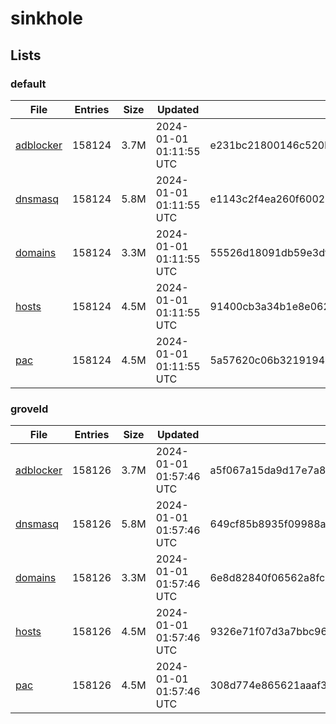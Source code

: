 # sinkhole

## Lists

### default

|File|Entries|Size|Updated|Hash|
|-|-|-|-|-|
|[adblocker](https://raw.githubusercontent.com/groveld/sinkhole/lists/default/adblocker.txt)|158124|3.7M|2024-01-01 01:11:55 UTC|e231bc21800146c520b623ccd9c6c869c9dbde2eb54f8171f3da664d71622c30|
|[dnsmasq](https://raw.githubusercontent.com/groveld/sinkhole/lists/default/dnsmasq.txt)|158124|5.8M|2024-01-01 01:11:55 UTC|e1143c2f4ea260f6002d9e1d4c570949464b61f4f8585fe67c0136d166698106|
|[domains](https://raw.githubusercontent.com/groveld/sinkhole/lists/default/domains.txt)|158124|3.3M|2024-01-01 01:11:55 UTC|55526d18091db59e3dfbe188fcadcee3e6ddccd782f1d1acbf0010609463a432|
|[hosts](https://raw.githubusercontent.com/groveld/sinkhole/lists/default/hosts.txt)|158124|4.5M|2024-01-01 01:11:55 UTC|91400cb3a34b1e8e0622f087c2513a8065af25cfba4d727080a74953db03a81b|
|[pac](https://raw.githubusercontent.com/groveld/sinkhole/lists/default/pac.txt)|158124|4.5M|2024-01-01 01:11:55 UTC|5a57620c06b3219194717b2ab7adfcb36057b84f17321db59d78429ef55c86d3|

### groveld

|File|Entries|Size|Updated|Hash|
|-|-|-|-|-|
|[adblocker](https://raw.githubusercontent.com/groveld/sinkhole/lists/groveld/adblocker.txt)|158126|3.7M|2024-01-01 01:57:46 UTC|a5f067a15da9d17e7a860b75295cb994e0142aceec9be77ebd9d362d13e49721|
|[dnsmasq](https://raw.githubusercontent.com/groveld/sinkhole/lists/groveld/dnsmasq.txt)|158126|5.8M|2024-01-01 01:57:46 UTC|649cf85b8935f09988a3be0fc93d2287f73c081711ba7ce747b1e957f25f3966|
|[domains](https://raw.githubusercontent.com/groveld/sinkhole/lists/groveld/domains.txt)|158126|3.3M|2024-01-01 01:57:46 UTC|6e8d82840f06562a8fc15b45a33342ef54ab74d1970e53d4a97d3fbf9949de22|
|[hosts](https://raw.githubusercontent.com/groveld/sinkhole/lists/groveld/hosts.txt)|158126|4.5M|2024-01-01 01:57:46 UTC|9326e71f07d3a7bbc968d8dac222904cbfe4ab17356f43a82991ebcf5a6a1091|
|[pac](https://raw.githubusercontent.com/groveld/sinkhole/lists/groveld/pac.txt)|158126|4.5M|2024-01-01 01:57:46 UTC|308d774e865621aaaf345b29ac0098724c03cded3963b84ec6977dc3014aaccc|
